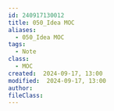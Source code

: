 ```yaml
---
id: 240917130012
title: 050_Idea MOC
aliases:
  - 050_Idea MOC
tags:
  - Note
class:
  - MOC
created:  2024-09-17, 13:00
modified:  2024-09-17, 13:00
author: 
fileClass:
---
```

###